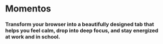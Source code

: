 # Momentos

### Transform your browser into a beautifully designed tab that helps you feel calm, drop into deep focus, and stay energized at work and in school.